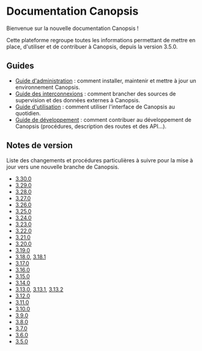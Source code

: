 # Documentation Canopsis

Bienvenue sur la nouvelle documentation Canopsis !

Cette plateforme regroupe toutes les informations permettant de mettre en place, d'utiliser et de contribuer à Canopsis, depuis la version 3.5.0.

## Guides

*  [Guide d'administration](guide-administration/index.md) : comment installer, maintenir et mettre à jour un environnement Canopsis.
*  [Guide des interconnexions](interconnexions/index.md) : comment brancher des sources de supervision et des données externes à Canopsis.
*  [Guide d'utilisation](guide-utilisation/index.md) : comment utiliser l'interface de Canopsis au quotidien.
*  [Guide de développement](guide-developpement/index.md) : comment contribuer au développement de Canopsis (procédures, description des routes et des API…).

## Notes de version

Liste des changements et procédures particulières à suivre pour la mise à jour vers une nouvelle branche de Canopsis.

*  [3.30.0](notes-de-version/3.30.0.md)
*  [3.29.0](notes-de-version/3.29.0.md)
*  [3.28.0](notes-de-version/3.28.0.md)
*  [3.27.0](notes-de-version/3.27.0.md)
*  [3.26.0](notes-de-version/3.26.0.md)
*  [3.25.0](notes-de-version/3.25.0.md)
*  [3.24.0](notes-de-version/3.24.0.md)
*  [3.23.0](notes-de-version/3.23.0.md)
*  [3.22.0](notes-de-version/3.22.0.md)
*  [3.21.0](notes-de-version/3.21.0.md)
*  [3.20.0](notes-de-version/3.20.0.md)
*  [3.19.0](notes-de-version/3.19.0.md)
*  [3.18.0](notes-de-version/3.18.0.md), [3.18.1](notes-de-version/3.18.1.md)
*  [3.17.0](notes-de-version/3.17.0.md)
*  [3.16.0](notes-de-version/3.16.0.md)
*  [3.15.0](notes-de-version/3.15.0.md)
*  [3.14.0](notes-de-version/3.14.0.md)
*  [3.13.0](notes-de-version/3.13.0.md), [3.13.1](notes-de-version/3.13.1.md), [3.13.2](notes-de-version/3.13.2.md)
*  [3.12.0](notes-de-version/3.12.0.md)
*  [3.11.0](notes-de-version/3.11.0.md)
*  [3.10.0](notes-de-version/3.10.0.md)
*  [3.9.0](notes-de-version/3.9.0.md)
*  [3.8.0](notes-de-version/3.8.0.md)
*  [3.7.0](notes-de-version/3.7.0.md)
*  [3.6.0](notes-de-version/3.6.0.md)
*  [3.5.0](notes-de-version/3.5.0.md)
